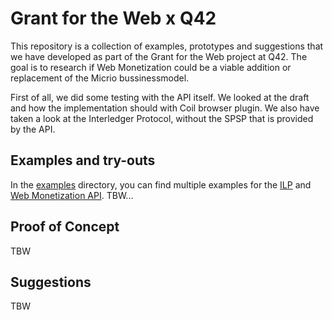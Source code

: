 # Grant for the Web x Q42

This repository is a collection of examples, prototypes and suggestions that we have developed as part of the Grant for the Web project at Q42. The goal is to research if Web Monetization could be a viable addition or replacement of the Micrio bussinessmodel.

First of all, we did some testing with the API itself. We looked at the draft and how the implementation should with Coil browser plugin. We also have taken a look at the Interledger Protocol, without the SPSP that is provided by the API.

## Examples and try-outs

In the [examples]() directory, you can find multiple examples for the [ILP]() and [Web Monetization API]().
TBW...

## Proof of Concept

TBW

## Suggestions

TBW
